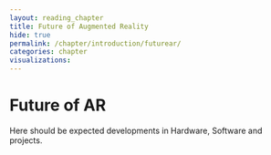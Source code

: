 ```yaml
---
layout: reading_chapter
title: Future of Augmented Reality
hide: true
permalink: /chapter/introduction/futurear/
categories: chapter
visualizations:
---
```


# Future of AR

Here should be expected developments in Hardware, Software and projects.
